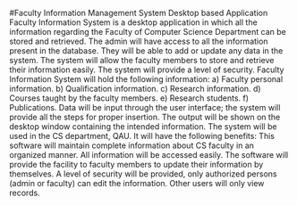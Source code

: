#Faculty Information Management System Desktop based Application
Faculty Information System is a desktop application in which all the information regarding the Faculty of Computer Science Department can be stored and retrieved. The admin will have access to all the information present in the database. They will be able to add or update any data in the system. The system will allow the faculty members to store and retrieve their information easily. The system will provide a level of security.
Faculty Information System will hold the following information:
a)	Faculty personal information.
b)	Qualification information.
c)	Research information.
d)	Courses taught by the faculty members.
e)	Research students.
f)	Publications.
Data will be input through the user interface; the system will provide all the steps for proper insertion. The output will be shown on the desktop window containing the intended information.
The system will be used in the CS department, QAU. It will have the following benefits:
This software will maintain complete information about CS faculty in an organized manner. All information will be accessed easily. The software will provide the facility to faculty members to update their information by themselves. A level of security will be provided, only authorized persons (admin or faculty) can edit the information. Other users will only view records.
